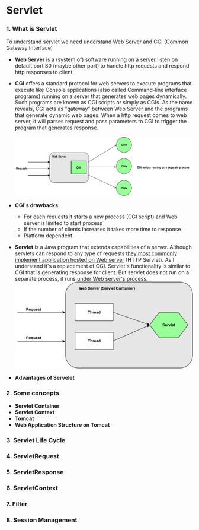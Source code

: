 # Servlet

### 1. What is Servlet
To understand servlet we need understand Web Server and CGI (Common Gateway Interface)

* **Web Server** is a (system of) software running on a server listen on default port 80 (maybe other port) to handle http requests and respond http responses to client.

* **CGI** offers a standard protocol for web servers to execute programs that execute like Console applications (also called Command-line interface programs) running on a server that generates web pages dynamically. Such programs are known as CGI scripts or simply as CGIs. As the name reveals, CGI acts as "gateway" between Web Server and the programs that generate dynamic web pages. When a http request comes to web server, it will parses request and pass parameters to CGI to trigger the program that generates response. <br/><br/>
![cgi](images/cgi.png)

* **CGI's drawbacks**
    * For each requests it starts a new process (CGI script) and Web server is limited to start process
    * If the number of clients increases it takes more time to response
    * Platform dependent

* **Servlet** is a Java program that extends capabilities of a server. Although servlets can respond to any type of requests [they most commonly implement application hosted on Web server](https://en.wikipedia.org/wiki/Java_servlet) (HTTP Servlet). As I understand it's a replacement of CGI. Servlet's functionality is similar to CGI that is generating response for client. But servlet does not run on a separate process, it runs under Web server's process.<br/>
![servlet](images/servlet.png)

* **Advantages of Servelet**

### 2. Some concepts
* **Servlet Container**
* **Servlet Context**
* **Tomcat**
* **Web Application Structure on Tomcat**

### 3. Servlet Life Cycle

### 4. ServletRequest

### 5. ServletResponse

### 6. ServletContext

### 7. Filter

### 8. Session Management
